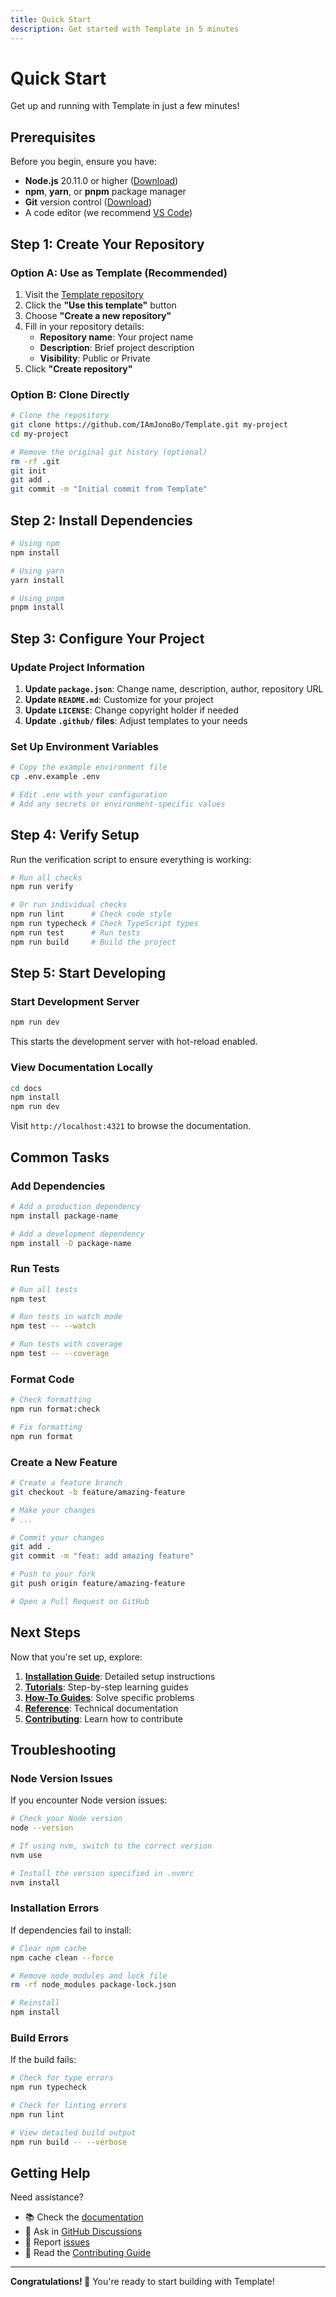 ```yaml
---
title: Quick Start
description: Get started with Template in 5 minutes
---
```


# Quick Start

Get up and running with Template in just a few minutes!

## Prerequisites

Before you begin, ensure you have:

- **Node.js** 20.11.0 or higher ([Download](https://nodejs.org/))
- **npm**, **yarn**, or **pnpm** package manager
- **Git** version control ([Download](https://git-scm.com/))
- A code editor (we recommend [VS Code](https://code.visualstudio.com/))

## Step 1: Create Your Repository

### Option A: Use as Template (Recommended)

1. Visit the [Template repository](https://github.com/IAmJonoBo/Template)
2. Click the **"Use this template"** button
3. Choose **"Create a new repository"**
4. Fill in your repository details:
   - **Repository name**: Your project name
   - **Description**: Brief project description
   - **Visibility**: Public or Private
5. Click **"Create repository"**

### Option B: Clone Directly

```bash
# Clone the repository
git clone https://github.com/IAmJonoBo/Template.git my-project
cd my-project

# Remove the original git history (optional)
rm -rf .git
git init
git add .
git commit -m "Initial commit from Template"
```

## Step 2: Install Dependencies

```bash
# Using npm
npm install

# Using yarn
yarn install

# Using pnpm
pnpm install
```

## Step 3: Configure Your Project

### Update Project Information

1. **Update `package.json`**: Change name, description, author, repository URL
2. **Update `README.md`**: Customize for your project
3. **Update `LICENSE`**: Change copyright holder if needed
4. **Update `.github/` files**: Adjust templates to your needs

### Set Up Environment Variables

```bash
# Copy the example environment file
cp .env.example .env

# Edit .env with your configuration
# Add any secrets or environment-specific values
```

## Step 4: Verify Setup

Run the verification script to ensure everything is working:

```bash
# Run all checks
npm run verify

# Or run individual checks
npm run lint      # Check code style
npm run typecheck # Check TypeScript types
npm run test      # Run tests
npm run build     # Build the project
```

## Step 5: Start Developing

### Start Development Server

```bash
npm run dev
```

This starts the development server with hot-reload enabled.

### View Documentation Locally

```bash
cd docs
npm install
npm run dev
```

Visit `http://localhost:4321` to browse the documentation.

## Common Tasks

### Add Dependencies

```bash
# Add a production dependency
npm install package-name

# Add a development dependency
npm install -D package-name
```

### Run Tests

```bash
# Run all tests
npm test

# Run tests in watch mode
npm test -- --watch

# Run tests with coverage
npm test -- --coverage
```

### Format Code

```bash
# Check formatting
npm run format:check

# Fix formatting
npm run format
```

### Create a New Feature

```bash
# Create a feature branch
git checkout -b feature/amazing-feature

# Make your changes
# ...

# Commit your changes
git add .
git commit -m "feat: add amazing feature"

# Push to your fork
git push origin feature/amazing-feature

# Open a Pull Request on GitHub
```

## Next Steps

Now that you're set up, explore:

1. **[Installation Guide](../installation/)**: Detailed setup instructions
2. **[Tutorials](../../tutorials/)**: Step-by-step learning guides
3. **[How-To Guides](../../how-to/)**: Solve specific problems
4. **[Reference](../../reference/tech-stack/)**: Technical documentation
5. **[Contributing](../../contributing/how-to-contribute/)**: Learn how to
   contribute

## Troubleshooting

### Node Version Issues

If you encounter Node version issues:

```bash
# Check your Node version
node --version

# If using nvm, switch to the correct version
nvm use

# Install the version specified in .nvmrc
nvm install
```

### Installation Errors

If dependencies fail to install:

```bash
# Clear npm cache
npm cache clean --force

# Remove node_modules and lock file
rm -rf node_modules package-lock.json

# Reinstall
npm install
```

### Build Errors

If the build fails:

```bash
# Check for type errors
npm run typecheck

# Check for linting errors
npm run lint

# View detailed build output
npm run build -- --verbose
```

## Getting Help

Need assistance?

- 📚 Check the [documentation](/getting-started/introduction/)
- 💬 Ask in
  [GitHub Discussions](https://github.com/IAmJonoBo/Template/discussions)
- 🐛 Report [issues](https://github.com/IAmJonoBo/Template/issues)
- 📖 Read the [Contributing Guide](../../contributing/how-to-contribute/)

---

**Congratulations! 🎉** You're ready to start building with Template!
